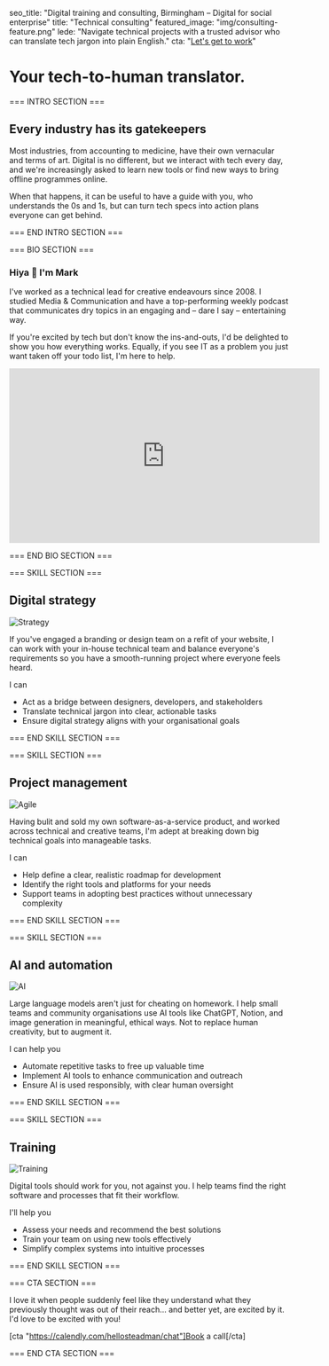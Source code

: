 seo_title: "Digital training and consulting, Birmingham – Digital for social enterprise"
title: "Technical consulting"
featured_image: "img/consulting-feature.png"
lede: "Navigate technical projects with a trusted advisor who can translate tech jargon into plain English."
cta: "[Let's get to work](https://calendly.com/hellosteadman/chat)"

# Your tech-to-human translator.

=== INTRO SECTION ===

## Every industry has its gatekeepers

Most industries, from accounting to medicine, have their own vernacular and terms of art. Digital is no different, but we interact with tech every day, and we're increasingly asked to learn new tools or find new ways to bring offline programmes online.

When that happens, it can be useful to have a guide with you, who understands the 0s and 1s, but can turn tech specs into action plans everyone can get behind.

=== END INTRO SECTION ===

=== BIO SECTION ===

### Hiya 👋 I'm Mark

I've worked as a technical lead for creative endeavours since 2008. I studied Media & Communication and have a top-performing weekly podcast that communicates dry topics in an engaging and – dare I say – entertaining way.

If you're excited by tech but don't know the ins-and-outs, I'd be delighted to show you how everything works. Equally, if you see IT as a problem you just want taken off your todo list, I'm here to help.

<div class="oembed ratio ratio-16x9"><iframe src="https://player.vimeo.com/video/756000118?h=0ba1cc97aa&amp;app_id=122963" width="560" height="315" frameborder="0" title="Summercamp 2022: Mark Steadman - Your Voice is a Beacon"></iframe></div>

=== END BIO SECTION ===

=== SKILL SECTION ===

## Digital strategy

![Strategy](img/consulting-strategy.jpg)

If you've engaged a branding or design team on a refit of your website, I can work with your in-house technical team and balance everyone's requirements so you have a smooth-running project where everyone feels heard.

I can

- Act as a bridge between designers, developers, and stakeholders
- Translate technical jargon into clear, actionable tasks
- Ensure digital strategy aligns with your organisational goals

=== END SKILL SECTION ===

=== SKILL SECTION ===

## Project management

![Agile](img/consulting-agile.jpg)

Having bulit and sold my own software-as-a-service product, and worked across technical and creative teams, I'm adept at breaking down big technical goals into manageable tasks.

I can

- Help define a clear, realistic roadmap for development
- Identify the right tools and platforms for your needs
- Support teams in adopting best practices without unnecessary complexity

=== END SKILL SECTION ===

=== SKILL SECTION ===

## AI and automation

![AI](img/consulting-ai.jpg)

Large language models aren't just for cheating on homework. I help small teams and community organisations use AI tools like ChatGPT, Notion, and image generation in meaningful, ethical ways. Not to replace human creativity, but to augment it.

I can help you

- Automate repetitive tasks to free up valuable time
- Implement AI tools to enhance communication and outreach
- Ensure AI is used responsibly, with clear human oversight

=== END SKILL SECTION ===

=== SKILL SECTION ===

## Training

![Training](img/consulting-training.jpg)

Digital tools should work for you, not against you. I help teams find the right software and processes that fit their workflow.

I'll help you

- Assess your needs and recommend the best solutions
- Train your team on using new tools effectively
- Simplify complex systems into intuitive processes

=== END SKILL SECTION ===

=== CTA SECTION ===

I love it when people suddenly feel like they understand what they previously thought was out of their reach... and better yet, are excited by it. I'd love to be excited with you!

[cta "https://calendly.com/hellosteadman/chat"]Book a call[/cta]

=== END CTA SECTION ===

